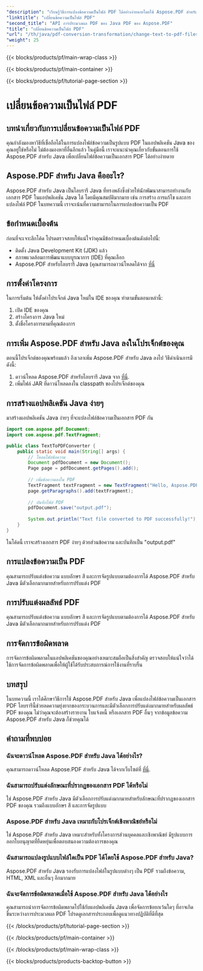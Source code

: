 ```yaml
---
"description": "เรียนรู้วิธีการแปลงข้อความเป็นไฟล์ PDF ได้อย่างง่ายดายโดยใช้ Aspose.PDF สำหรับ Java คำแนะนำทีละขั้นตอนพร้อมโค้ดต้นฉบับ"
"linktitle": "เปลี่ยนข้อความเป็นไฟล์ PDF"
"second_title": "API การประมวลผล PDF ของ Java PDF ของ Aspose.PDF"
"title": "เปลี่ยนข้อความเป็นไฟล์ PDF"
"url": "/th/java/pdf-conversion-transformation/change-text-to-pdf-files/"
"weight": 25
---
```


{{< blocks/products/pf/main-wrap-class >}}

{{< blocks/products/pf/main-container >}}

{{< blocks/products/pf/tutorial-page-section >}}

# เปลี่ยนข้อความเป็นไฟล์ PDF


## บทนำเกี่ยวกับการเปลี่ยนข้อความเป็นไฟล์ PDF

คุณกำลังมองหาวิธีที่เชื่อถือได้ในการแปลงไฟล์ข้อความเป็นรูปแบบ PDF ในแอปพลิเคชัน Java ของคุณอยู่ใช่หรือไม่ ไม่ต้องมองหาที่อื่นอีกแล้ว ในคู่มือนี้ เราจะแนะนำคุณเกี่ยวกับขั้นตอนการใช้ Aspose.PDF สำหรับ Java เพื่อเปลี่ยนไฟล์ข้อความเป็นเอกสาร PDF ได้อย่างง่ายดาย

## Aspose.PDF สำหรับ Java คืออะไร?

Aspose.PDF สำหรับ Java เป็นไลบรารี Java ที่ทรงพลังซึ่งช่วยให้นักพัฒนาสามารถทำงานกับเอกสาร PDF ในแอปพลิเคชัน Java ได้ โดยมีคุณสมบัติมากมาย เช่น การสร้าง การแก้ไข และการแปลงไฟล์ PDF ในบทความนี้ เราจะเน้นที่ความสามารถในการแปลงข้อความเป็น PDF

## ข้อกำหนดเบื้องต้น

ก่อนที่จะเจาะลึกโค้ด โปรดตรวจสอบให้แน่ใจว่าคุณมีข้อกำหนดเบื้องต้นดังต่อไปนี้:

- ติดตั้ง Java Development Kit (JDK) แล้ว
- สภาพแวดล้อมการพัฒนาแบบบูรณาการ (IDE) ที่คุณเลือก
- Aspose.PDF สำหรับไลบรารี Java (คุณสามารถดาวน์โหลดได้จาก [ที่นี่](https://releases.aspose.com/pdf/java/)

## การตั้งค่าโครงการ

ในการเริ่มต้น ให้ตั้งค่าโปรเจ็กต์ Java ใหม่ใน IDE ของคุณ ทำตามขั้นตอนเหล่านี้:

1. เปิด IDE ของคุณ
2. สร้างโครงการ Java ใหม่
3. ตั้งชื่อโครงการตามที่คุณต้องการ

## การเพิ่ม Aspose.PDF สำหรับ Java ลงในโปรเจ็กต์ของคุณ

ตอนนี้โปรเจ็กต์ของคุณพร้อมแล้ว ถึงเวลาเพิ่ม Aspose.PDF สำหรับ Java ลงไป วิธีดำเนินการมีดังนี้:

1. ดาวน์โหลด Aspose.PDF สำหรับไลบรารี Java จาก [ที่นี่](https://releases-aspose.com/pdf/java/).
2. เพิ่มไฟล์ JAR ที่ดาวน์โหลดลงใน classpath ของโปรเจ็กต์ของคุณ

## การสร้างแอปพลิเคชัน Java ง่ายๆ

มาสร้างแอปพลิเคชัน Java ง่ายๆ ที่จะแปลงไฟล์ข้อความเป็นเอกสาร PDF กัน

```java
import com.aspose.pdf.Document;
import com.aspose.pdf.TextFragment;

public class TextToPDFConverter {
    public static void main(String[] args) {
        // โหลดไฟล์ข้อความ
        Document pdfDocument = new Document();
        Page page = pdfDocument.getPages().add();
        
        // เพิ่มข้อความลงใน PDF
        TextFragment textFragment = new TextFragment("Hello, Aspose.PDF for Java!");
        page.getParagraphs().add(textFragment);
        
        // บันทึกไฟล์ PDF
        pdfDocument.save("output.pdf");
        
        System.out.println("Text file converted to PDF successfully!");
    }
}
```

ในโค้ดนี้ เราจะสร้างเอกสาร PDF ง่ายๆ ด้วยส่วนข้อความ และบันทึกเป็น "output.pdf"

## การแปลงข้อความเป็น PDF

คุณสามารถปรับแต่งข้อความ แบบอักษร สี และการจัดรูปแบบตามต้องการได้ Aspose.PDF สำหรับ Java มีตัวเลือกมากมายสำหรับการปรับแต่ง PDF

## การปรับแต่งผลลัพธ์ PDF

คุณสามารถปรับแต่งข้อความ แบบอักษร สี และการจัดรูปแบบตามต้องการได้ Aspose.PDF สำหรับ Java มีตัวเลือกมากมายสำหรับการปรับแต่ง PDF

## การจัดการข้อผิดพลาด

การจัดการข้อผิดพลาดในแอปพลิเคชันของคุณอย่างเหมาะสมถือเป็นสิ่งสำคัญ ตรวจสอบให้แน่ใจว่าได้ใช้การจัดการข้อผิดพลาดเพื่อให้ผู้ใช้ได้รับประสบการณ์การใช้งานที่ราบรื่น

## บทสรุป

ในบทความนี้ เราได้ศึกษาวิธีการใช้ Aspose.PDF สำหรับ Java เพื่อแปลงไฟล์ข้อความเป็นเอกสาร PDF ไลบรารีนี้ช่วยลดความยุ่งยากของกระบวนการและมีตัวเลือกการปรับแต่งมากมายสำหรับผลลัพธ์ PDF ของคุณ ไม่ว่าคุณจะต้องสร้างรายงาน ใบแจ้งหนี้ หรือเอกสาร PDF อื่นๆ จากข้อมูลข้อความ Aspose.PDF สำหรับ Java ก็ช่วยคุณได้

## คำถามที่พบบ่อย

### ฉันจะดาวน์โหลด Aspose.PDF สำหรับ Java ได้อย่างไร?

คุณสามารถดาวน์โหลด Aspose.PDF สำหรับ Java ได้จากเว็บไซต์ที่ [ที่นี่](https://releases-aspose.com/pdf/java/).

### ฉันสามารถปรับแต่งลักษณะที่ปรากฏของเอกสาร PDF ได้หรือไม่

ใช่ Aspose.PDF สำหรับ Java มีตัวเลือกการปรับแต่งมากมายสำหรับลักษณะที่ปรากฏของเอกสาร PDF ของคุณ รวมถึงแบบอักษร สี และการจัดรูปแบบ

### Aspose.PDF สำหรับ Java เหมาะกับโปรเจ็กต์เชิงพาณิชย์หรือไม่

ใช่ Aspose.PDF สำหรับ Java เหมาะสำหรับทั้งโครงการส่วนบุคคลและเชิงพาณิชย์ มีรูปแบบการออกใบอนุญาตที่ยืดหยุ่นเพื่อตอบสนองความต้องการของคุณ

### ฉันสามารถแปลงรูปแบบไฟล์ใดเป็น PDF ได้โดยใช้ Aspose.PDF สำหรับ Java?

Aspose.PDF สำหรับ Java รองรับการแปลงไฟล์ในรูปแบบต่างๆ เป็น PDF รวมถึงข้อความ, HTML, XML และอื่นๆ อีกมากมาย

### ฉันจะจัดการข้อผิดพลาดเมื่อใช้ Aspose.PDF สำหรับ Java ได้อย่างไร

คุณสามารถนำการจัดการข้อผิดพลาดไปใช้กับแอปพลิเคชัน Java เพื่อจัดการข้อยกเว้นใดๆ ที่อาจเกิดขึ้นระหว่างการประมวลผล PDF โปรดดูเอกสารประกอบเพื่อดูแนวทางปฏิบัติที่ดีที่สุด

{{< /blocks/products/pf/tutorial-page-section >}}

{{< /blocks/products/pf/main-container >}}

{{< /blocks/products/pf/main-wrap-class >}}

{{< blocks/products/products-backtop-button >}}